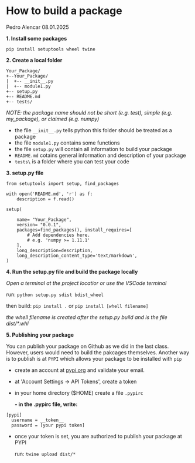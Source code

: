 # How to build a package

Pedro Alencar
08.01.2025

**1. Install some packages**

```pip install setuptools wheel twine```

**2. Create a local folder**

```
Your_Package/
+--Your_Package/
|  +-- __init__.py
|  +-- module1.py
+-- setup.py
+-- README.md
+-- tests/

```

_NOTE: the package name should not be short (e.g. test), simple (e.g. my_package), or claimed (e.g. numpy)_


* the file `__init__.py` tells python this folder should be treated as a package
* the file `module1.py` contains some functions
* the file `setup.py` will contain all information to build your package
* `README.md` cotains general information and description of your package
* `tests\` is a folder where you can test your code


**3. setup.py file**

```
from setuptools import setup, find_packages

with open('README.md', 'r') as f:
    description = f.read()

setup(

    name= "Your_Package",
    version= "0.0.1",
    packages=find_packages(), install_requires=[
        # Add dependencies here.
        # e.g. 'numpy >= 1.11.1'
    ],
    long_description=description,
    long_description_content_type='text/markdown',
)

```

**4. Run the setup.py file and build the package locally**

_Open a terminal at the project locatior or use the VSCode terminal_ 

run: `python setup.py sdist bdist_wheel`

then build: `pip install .` or `pip install [whell filename]`
	
_the whell filename is created after the setup.py build and is the file dist/*.whl_


**5. Publishing your package**

You can publish your package on Github as we did in the last class. However, users would need to build the pakcages themselves. Another way is to publish is at `PYPI` which allows your package to be installed with `pip`

* create an account at [pypi.org](pypi.org) and validate your email.
* at 'Account Settings -> API Tokens', create a token
* in your home directory ($HOME) create a file `.pypirc`

	**- in the .pypirc file, write:**

```
[pypi]
  username = __token__
  password = [your pypi token]
```

* once your token is set, you are authorized to publish your package at PYPI

	run: `twine upload dist/*`



































